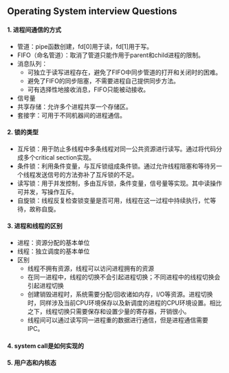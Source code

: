 ## Operating System interview Questions

#### 1. 进程间通信的方式
- 管道：pipe函数创建，fd[0]用于读，fd[1]用于写。
- FIFO（命名管道）：取消了管道只能作用于parent和child进程的限制。
- 消息队列：
    - 可独立于读写进程存在，避免了FIFO中同步管道的打开和关闭时的困难。
    - 避免了FIFO的同步阻塞，不需要进程自己提供同步方法。
    - 可有选择性地接收消息，FIFO只能被动接收。
- 信号量
- 共享存储：允许多个进程共享一个存储区。
- 套接字：可用于不同机器间的进程通信。

#### 2. 锁的类型
- 互斥锁：用于防止多线程中多条线程对同一公共资源进行读写。通过将代码分成多个critical section实现。
- 条件锁：利用条件变量，与互斥锁组成条件锁。通过允许线程阻塞和等待另一个线程发送信号的方法弥补了互斥锁的不足。
- 读写锁：用于并发控制，多由互斥锁，条件变量，信号量等实现。其中读操作可并发，写操作互斥。
- 自旋锁：线程反复检查锁变量是否可用，线程在这一过程中持续执行，忙等待，故称自旋。

#### 3. 进程和线程的区别
- 进程：资源分配的基本单位
- 线程：独立调度的基本单位
- 区别
    - 线程不拥有资源，线程可以访问进程拥有的资源
    - 在同一进程中，线程的切换不会引起进程切换；不同进程中的线程切换会引起进程切换
    - 创建销毁进程时，系统需要分配/回收诸如内存，I/O等资源。进程切换时，同样涉及当前CPU环境保存以及新调度的进程的CPU环境设置。相比之下，线程切换只需要保存和设置少量的寄存器，开销很小。
    - 线程间可以通过读写同一进程重的数据进行通信，但是进程通信需要IPC。

#### 4. system call是如何实现的


#### 5. 用户态和内核态


<!-- #### 6.  -->